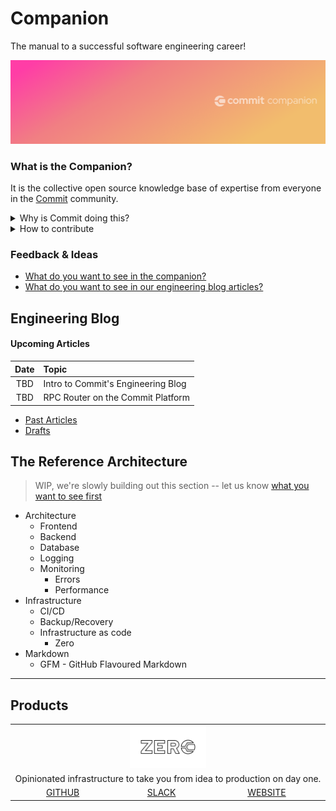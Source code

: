 # Companion

The manual to a successful software engineering career!

![Banner](https://github.com/commitdev/companion/blob/master/companion.png)

### What is the Companion?

It is the collective open source knowledge base of expertise from everyone in the [Commit](https://commit.dev/) community.

<details>
  <summary>Why is Commit doing this?</summary>
  
<!-- @simon we should link to the definition of startup engineer -->
To provide startup engineers a single source of truth for everything they will need on their journey to success (ie. from before internship all the way to founder!)
</details>

<details>
  <summary>How to contribute</summary>
  
  - [Submitting your ideas in discussion](https://github.com/commitdev/companion/discussions)
  - [Drop your thoughts into the community discussions](https://github.com/commitdev/companion/discussions)
</details>
 
<!--[What do you want to see in our HOP blog articles?]() @anita we should discuss with @phong in the future-->
<!--[What do you want to see in our FLOC blog articles?]() @anita we should discuss with @phong in the future-->
<!--[What do you want to see in The Reference Architecture?](https://github.com/commitdev/companion/discussions) @simon will add when i have a discussion set up-->

### Feedback & Ideas

- [What do you want to see in the companion?](https://github.com/commitdev/companion/discussions/1)
- [What do you want to see in our engineering blog articles?](https://github.com/commitdev/companion/discussions/3)

## Engineering Blog

#### Upcoming Articles

Date|Topic
:-:|:--
TBD|Intro to Commit's Engineering Blog
TBD|RPC Router on the Commit Platform

- [Past Articles]()
- [Drafts](https://docs.google.com/document/d/1ed4-RVeMUNDDJZvfK7eArJDHjIgl62HuH83b4jK-_Qc/edit)



## The Reference Architecture

> WIP, we're slowly building out this section -- let us know [what you want to see first](https://github.com/commitdev/companion/discussions/8)

- Architecture
  - Frontend
  - Backend
  - Database
  - Logging
  - Monitoring
    - Errors
    - Performance
- Infrastructure
  - CI/CD
  - Backup/Recovery
  - Infrastructure as code
    - Zero
- Markdown
  - GFM - GitHub Flavoured Markdown

---

## Products

<table>
  <tr>
    <td align="center" colspan="3">
      <img src="https://github.com/commitdev/companion/blob/master/zero.png" width="25%">
    </td>
  </tr>
  <tr>
    <td align="center" colspan="3">
      Opinionated infrastructure to take you from idea to production on day one.
    </td>
  </tr>
  <tr>
    <td align="center">
      <a href="https://github.com/commitdev/zero">GITHUB</a>
    </td>
    <td align="center">
      <a href="https://slack.getzero.dev">SLACK</a>
    </td>
    <td align="center">
      <a href="https://getzero.dev">WEBSITE</a>
    </td>
  </tr>
</table>


<!--

## The Commit Journey

- [How do I join commit?]()
  - [Nomination]()
  - [Virtual Get To Know you]()
  - [Technical Assessment]()
    - [Welcome aboard]()
    - [What to do if you're not accepted]()
      - [Joining our learning community]()
- [What happens after I join?]()
  - [HOP]()
     - [Blog]()
  - [ECPG]()
     - [Blog]()
  - [Matching process]()
     - [Platform]()
  - [Start the next phase of your journey with a startup partner]()
     - [Contributing back to Commit via Discussions]()
     - [Coming back for learning events]()
     - [Mentoring/helping others in our community]()

## Community
- [How to find mentors/help]()
- [What does Commit to do support engineers in the community?]()

## Contribute
- [How can I help contribute?]()
  - [Companion]()
  - [Platform]()
  - [Zero]()

## Resources

- [Blog/Articles]()
  - [Engineering]()
  - [FLOC - First line of code]()
  - [HOP]()
- [Events]()
  - [Upcoming]()
  - [Past]()
-->
